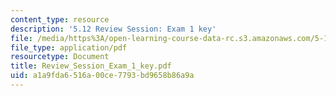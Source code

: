```yaml
---
content_type: resource
description: '5.12 Review Session: Exam 1 key'
file: /media/https%3A/open-learning-course-data-rc.s3.amazonaws.com/5-12-organic-chemistry-i-spring-2003/a1a9fda6516a00ce7793bd9658b86a9a_Review_Session_Exam_1_key.pdf
file_type: application/pdf
resourcetype: Document
title: Review_Session_Exam_1_key.pdf
uid: a1a9fda6-516a-00ce-7793-bd9658b86a9a
---
```

